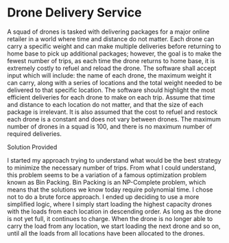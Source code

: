 # Drone Delivery Service

A squad of drones is tasked with delivering packages for a major online retailer in a world where time and distance do not matter.
Each drone can carry a specific weight and can make multiple deliveries before returning to home base to pick up additional packages; however, the goal is to make the fewest number of trips, as each time the drone returns to home base, it is
extremely costly to refuel and reload the drone. The software shall accept input which will include: the name of each drone, the maximum weight it can carry, along with a series of locations and the total weight
needed to be delivered to that specific location. The software should highlight the most efficient deliveries for each drone to make on each trip.
Assume that time and distance to each location do not matter, and that the size of each package is irrelevant. It is also assumed that the cost to refuel and restock each
drone is a constant and does not vary between drones. The maximum number of drones in a squad is 100, and there is no maximum number of required deliveries.

Solution Provided

I started my approach trying to understand what would be the best strategy to minimize the necessary number of trips. From what I could understand, this problem seems to be a variation of a famous optimization problem known as Bin Packing. Bin Packing is an NP-Complete problem, which means that the solutions we know today require polynomial time.
I chose not to do a brute force approach. I ended up deciding to use a more simplified logic, where I simply start loading the highest capacity drones with the loads from each location in descending order. As long as the drone is not yet full, it continues to charge. When the drone is no longer able to carry the load from any location, we start loading the next drone and so on, until all the loads from all locations have been allocated to the drones.

